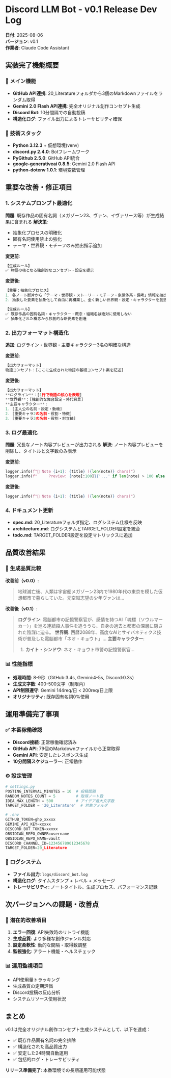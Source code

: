 # Discord LLM Bot - v0.1 Release Dev Log

**日付**: 2025-08-06  
**バージョン**: v0.1  
**作業者**: Claude Code Assistant

## 実装完了機能概要

### 🎯 メイン機能
- **GitHub API連携**: 20_Literatureフォルダから3個のMarkdownファイルをランダム取得
- **Gemini 2.0 Flash API連携**: 完全オリジナル創作コンセプト生成
- **Discord Bot**: 10分間隔での自動投稿
- **構造化ログ**: ファイル出力によるトレーサビリティ確保

### 🔧 技術スタック
- **Python 3.12.3** + 仮想環境(venv)
- **discord.py 2.4.0**: Botフレームワーク
- **PyGithub 2.5.0**: GitHub API統合
- **google-generativeai 0.8.5**: Gemini 2.0 Flash API
- **python-dotenv 1.0.1**: 環境変数管理

## 重要な改善・修正項目

### 1. システムプロンプト最適化
**問題**: 既存作品の固有名詞（メガゾーン23、ヴァン、イヴァリース等）が生成結果に含まれる
**解決策**: 
- 抽象化プロセスの明確化
- 固有名詞使用禁止の強化
- テーマ・世界観・モチーフのみ抽出指示追加

**変更前**:
```python
【生成ルール】
✅ 物語の核となる独創的なコンセプト・設定を提示
```

**変更後**:
```python
【重要：抽象化プロセス】
1. 各ノート断片から「テーマ・世界観・ストーリー・モチーフ・象徴体系・備考」情報を抽出
2. 抽象した要素を抽象化して自由に再構築し、全く新しい世界観・設定・キャラクターを創造

【生成ルール】
✅ 既存作品の固有名詞・キャラクター・概念・組織名は絶対に使用しない
✅ 抽象化された概念から独創的な新要素を創造
```

### 2. 出力フォーマット構造化
**追加**: ログライン・世界観・主要キャラクター3名の明確な構造

**変更前**:
```python
【出力フォーマット】
物語コンセプト：[ここに生成された物語の基礎コンセプト案を記述]
```

**変更後**:
```python
【出力フォーマット】
**ログライン**：[1行で物語の核心を表現]
**世界観**：[独創的な舞台設定・時代背景]
**主要キャラクター**：
1. [主人公の名前・設定・動機]
2. [重要キャラ2の名前・役割・特徴]  
3. [重要キャラ3の名前・役割・対立軸]
```

### 3. ログ最適化
**問題**: 冗長なノート内容プレビューが出力される
**解決**: ノート内容プレビューを削除し、タイトルと文字数のみ表示

**変更前**:
```python
logger.info(f"📝 Note {i+1}: {title} ({len(note)} chars)")
logger.info(f"     Preview: {note[:100]}{'...' if len(note) > 100 else ''}")
```

**変更後**:
```python
logger.info(f"📝 Note {i+1}: {title} ({len(note)} chars)")
```

### 4. ドキュメント更新
- **spec.md**: 20_Literatureフォルダ指定、ログシステム仕様を反映
- **architecture.md**: ログシステムとTARGET_FOLDER設定を統合
- **todo.md**: TARGET_FOLDER設定を設定マトリックスに追加

## 品質改善結果

### 🎯 生成品質比較

**改善前（v0.0）**:
> 地球滅亡後、人類は宇宙船メガゾーン23内で1980年代の東京を模した仮想都市で暮らしていた。元空賊志望の少年ヴァンは...

**改善後（v0.1）**:
> **ログライン**: 電脳都市の記憶警察官が、感情を持つAI「魂標（ソウルマーカー）」を巡る連続殺人事件を追ううち、自身の過去と都市の深層に隠された陰謀に迫る。
> **世界観**: 西暦2088年、高度なAIとサイバネティクス技術が普及した電脳都市「ネオ・キョウト」...
> **主要キャラクター**:
> 1. **カイト・シンドウ**: ネオ・キョウト市警の記憶警察官...

### 📊 性能指標
- **処理時間**: 8-9秒（GitHub:3.4s, Gemini:4-5s, Discord:0.3s）
- **生成文字数**: 400-500文字（制限内）
- **API制限遵守**: Gemini 144req/日 < 200req/日上限
- **オリジナリティ**: 既存固有名詞0%使用

## 運用準備完了事項

### ✅ 本番稼働確認
- **Discord接続**: 正常稼働確認済み
- **GitHub API**: 79個のMarkdownファイルから正常取得
- **Gemini API**: 安定したレスポンス生成
- **10分間隔スケジューラー**: 正常動作

### ⚙️ 設定管理
```python
# settings.py
POSTING_INTERVAL_MINUTES = 10  # 投稿間隔
RANDOM_NOTES_COUNT = 5         # 取得ノート数
IDEA_MAX_LENGTH = 500          # アイデア最大文字数
TARGET_FOLDER = '20_Literature'  # 対象フォルダ

# .env
GITHUB_TOKEN=ghp_xxxxx
GEMINI_API_KEY=xxxxx
DISCORD_BOT_TOKEN=xxxxx
OBSIDIAN_REPO_OWNER=username
OBSIDIAN_REPO_NAME=vault
DISCORD_CHANNEL_ID=123456789012345678
TARGET_FOLDER=20_Literature
```

### 📝 ログシステム
- **ファイル出力**: `logs/discord_bot.log`
- **構造化ログ**: タイムスタンプ + レベル + メッセージ
- **トレーサビリティ**: ノートタイトル、生成プロセス、パフォーマンス記録

## 次バージョンへの課題・改善点

### 🔄 潜在的改善項目
1. **エラー回復**: API失敗時のリトライ機能
2. **生成品質**: より多様な創作ジャンル対応
3. **設定柔軟性**: 動的な間隔・取得数調整
4. **監視強化**: アラート機能・ヘルスチェック

### 📊 運用監視項目
- API使用量トラッキング
- 生成品質の定期評価
- Discord投稿の反応分析
- システムリソース使用状況

## まとめ

v0.1は完全オリジナル創作コンセプト生成システムとして、以下を達成：
- ✅ 既存作品固有名詞の完全排除
- ✅ 構造化された高品質出力
- ✅ 安定した24時間自動運用
- ✅ 包括的ログ・トレーサビリティ

**リリース準備完了**: 本番環境での長期運用可能状態